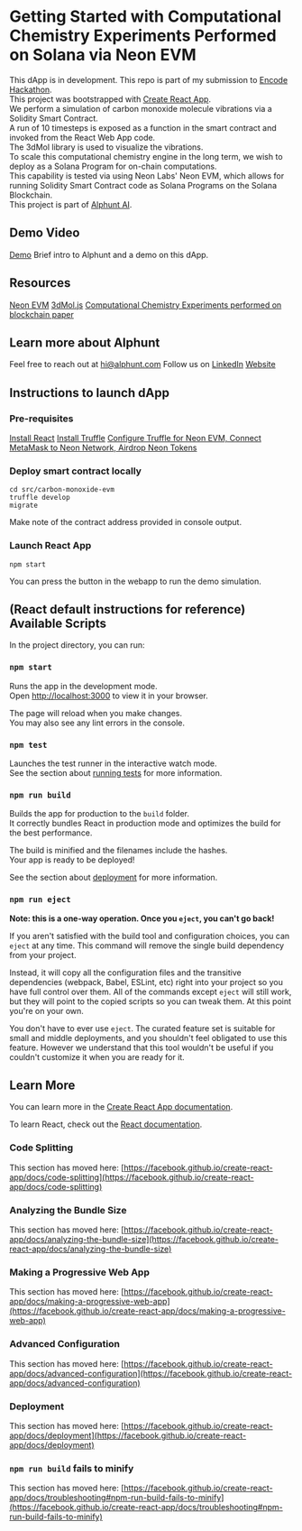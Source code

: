 # Getting Started with Computational Chemistry Experiments Performed on Solana via Neon EVM
This dApp is in development. This repo is part of my submission to [Encode Hackathon](https://www.encode.club/encodesolanahack).  
This project was bootstrapped with [Create React App](https://github.com/facebook/create-react-app).  
We perform a simulation of carbon monoxide molecule vibrations via a Solidity Smart Contract.  
A run of 10 timesteps is exposed as a function in the smart contract and invoked from the React Web App code.  
The 3dMol library is used to visualize the vibrations.  
To scale this computational chemistry engine in the long term, we wish to deploy as a Solana Program for on-chain computations.  
This capability is tested via using Neon Labs' Neon EVM, which allows for running Solidity Smart Contract code as Solana Programs on the Solana Blockchain.  
This project is part of [Alphunt AI](https://alphunt.com/).  

## Demo Video
[Demo](https://youtu.be/y6pNFLezhVM) 
Brief intro to Alphunt and a demo on this dApp.

## Resources
[Neon EVM](https://neonevm.org/)
[3dMol.js](https://3dmol.csb.pitt.edu/doc/)
[Computational Chemistry Experiments performed on blockchain paper](https://www.ncbi.nlm.nih.gov/pmc/articles/PMC8159212/)

## Learn more about Alphunt
Feel free to reach out at hi@alphunt.com
Follow us on [LinkedIn](https://www.linkedin.com/company/apliko-io)
[Website](https://alphunt.com/)

## Instructions to launch dApp

### Pre-requisites
[Install React](https://github.com/facebook/create-react-app)
[Install Truffle](https://trufflesuite.com/docs/truffle/how-to/install/)
[Configure Truffle for Neon EVM, Connect MetaMask to Neon Network, Airdrop Neon Tokens](https://docs.neonevm.org/docs/quick_start)

### Deploy smart contract locally
```
cd src/carbon-monoxide-evm
truffle develop
migrate
```
Make note of the contract address provided in console output.

### Launch React App
```
npm start
```
You can press the button in the webapp to run the demo simulation.

## (React default instructions for reference) Available Scripts

In the project directory, you can run:

### `npm start`

Runs the app in the development mode.\
Open [http://localhost:3000](http://localhost:3000) to view it in your browser.

The page will reload when you make changes.\
You may also see any lint errors in the console.

### `npm test`

Launches the test runner in the interactive watch mode.\
See the section about [running tests](https://facebook.github.io/create-react-app/docs/running-tests) for more information.

### `npm run build`

Builds the app for production to the `build` folder.\
It correctly bundles React in production mode and optimizes the build for the best performance.

The build is minified and the filenames include the hashes.\
Your app is ready to be deployed!

See the section about [deployment](https://facebook.github.io/create-react-app/docs/deployment) for more information.

### `npm run eject`

**Note: this is a one-way operation. Once you `eject`, you can't go back!**

If you aren't satisfied with the build tool and configuration choices, you can `eject` at any time. This command will remove the single build dependency from your project.

Instead, it will copy all the configuration files and the transitive dependencies (webpack, Babel, ESLint, etc) right into your project so you have full control over them. All of the commands except `eject` will still work, but they will point to the copied scripts so you can tweak them. At this point you're on your own.

You don't have to ever use `eject`. The curated feature set is suitable for small and middle deployments, and you shouldn't feel obligated to use this feature. However we understand that this tool wouldn't be useful if you couldn't customize it when you are ready for it.

## Learn More

You can learn more in the [Create React App documentation](https://facebook.github.io/create-react-app/docs/getting-started).

To learn React, check out the [React documentation](https://reactjs.org/).

### Code Splitting

This section has moved here: [https://facebook.github.io/create-react-app/docs/code-splitting](https://facebook.github.io/create-react-app/docs/code-splitting)

### Analyzing the Bundle Size

This section has moved here: [https://facebook.github.io/create-react-app/docs/analyzing-the-bundle-size](https://facebook.github.io/create-react-app/docs/analyzing-the-bundle-size)

### Making a Progressive Web App

This section has moved here: [https://facebook.github.io/create-react-app/docs/making-a-progressive-web-app](https://facebook.github.io/create-react-app/docs/making-a-progressive-web-app)

### Advanced Configuration

This section has moved here: [https://facebook.github.io/create-react-app/docs/advanced-configuration](https://facebook.github.io/create-react-app/docs/advanced-configuration)

### Deployment

This section has moved here: [https://facebook.github.io/create-react-app/docs/deployment](https://facebook.github.io/create-react-app/docs/deployment)

### `npm run build` fails to minify

This section has moved here: [https://facebook.github.io/create-react-app/docs/troubleshooting#npm-run-build-fails-to-minify](https://facebook.github.io/create-react-app/docs/troubleshooting#npm-run-build-fails-to-minify)
